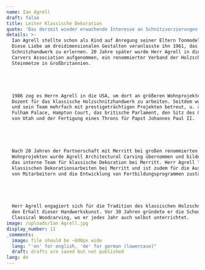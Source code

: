 ```yaml
---
name: Ian Agrell
draft: false
title: Leiter Klassische Dekoration
quote: 'Das derzeit wieder erwachende Interesse an Schnitzverzierungen und die Hochachtung davor sind inspirierend. Ich freue mich darauf, zur Weiterentwicklung dieser besonderen Kunstform beizutragen.'
details: >-
  Ian Agrell stellte schon als Kind auf Anregung seiner Eltern Tonmodelle her.
  Diese Liebe am dreidimensionalen Gestalten veranlasste ihn 1961, das
  Schnitzhandwerk zu erlernen. 20 Jahre später wurde Herr Agrell in die Master
  Carvers Association aufgenommen, ein renommierter Verband der Holzschnitzer und
  Steinmetze in Großbritannien.





  1986 zog es Herrn Agrell in die USA, um dort an größeren Wohnprojekten und als
  Dozent für das klassische Holzschnitzhandwerk zu arbeiten. Seitdem wurden er
  und sein Team mehrfach mit prestigeträchtigen Projekten betreut, u. a. für
  Fulham Palace, Hampton Court, das britische Parlament, den Sitz des Gouverneurs
  von Utah und der Fertigung eines Throns für Papst Johannes Paul II.





  Nach 20 Jahren der Partnerschaft mit Merritt bei großen renommierten
  Wohnprojekten wurde Agrell Architectural Carving übernommen und bildet heute
  das interne Team für klassische Dekoration bei Merritt. Herr Agrell leitet alle
  klassischen Dekorationsarbeiten bei Merritt und ist zudem für die Ausbildung
  von Mitarbeitern und die Entwicklung von Fortbildungsprogrammen zuständig.





  Herr Agrell engagiert sich für die Tradition des klassischen Holzschnitzens und
  den Erhalt dieser Handwerkskunst. Vor 30 Jahren gründete er die School of
  Classical Woodcarving, wo er jedes Jahr auch selbst unterrichtet.
image: /uploads/Ian Agrell.jpg
display_number: 11
_comments:
  image: file should be ~600px wide
  lang: "'en' for english, 'de' for german (lowercase)"
  draft: drafts are saved but not published
lang: de
---
```

